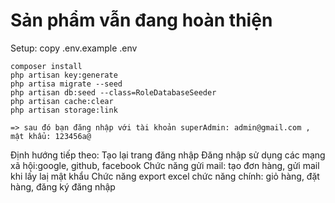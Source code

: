 <h1>Sản phẩm vẫn đang hoàn thiện  </h1>
Setup:
    copy .env.example .env

    composer install
    php artisan key:generate
    php artisa migrate --seed
    php artisan db:seed --class=RoleDatabaseSeeder
    php artisan cache:clear
    php artisan storage:link
    
    => sau đó bạn đăng nhập với tài khoản superAdmin: admin@gmail.com , mật khẩu: 123456a@
    

Định hướng tiếp theo: 
    Tạo lại trang đăng nhập 
    Đăng nhập sử dụng các mạng xã hội:google, github, facebook
    Chức năng gửi mail: tạo đơn hàng, gửi mail khi lấy laị mật khẩu 
    Chức năng export excel 
chức năng chính: giỏ hàng, đặt hàng, đăng ký đăng nhập 
